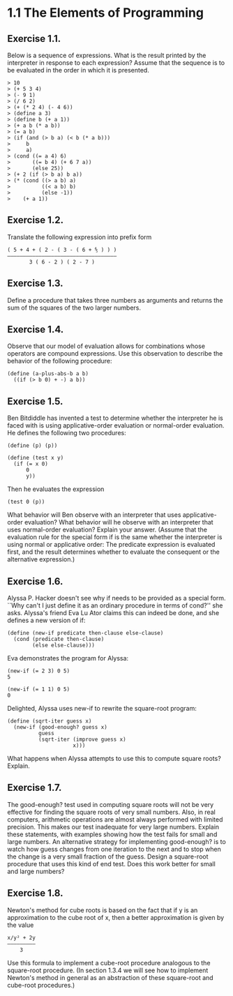# 1.1  The Elements of Programming

## Exercise 1.1.

Below is a sequence of expressions. What is the result printed by the
interpreter in response to each expression? Assume that the sequence is
to be evaluated in the order in which it is presented.

    > 10
    > (+ 5 3 4)
    > (- 9 1)
    > (/ 6 2)
    > (+ (* 2 4) (- 4 6))
    > (define a 3)
    > (define b (+ a 1))
    > (+ a b (* a b))
    > (= a b)
    > (if (and (> b a) (< b (* a b)))
    >     b
    >     a)
    > (cond ((= a 4) 6)
    >       ((= b 4) (+ 6 7 a))
    >       (else 25))
    > (+ 2 (if (> b a) b a))
    > (* (cond ((> a b) a)
    >          ((< a b) b)
    >          (else -1))
    >    (+ a 1))

## Exercise 1.2.

Translate the following expression into prefix form

    ( 5 + 4 + ( 2 - ( 3 - ( 6 + ⅘ ) ) )
    ———————————————————————————————————
           3 ( 6 - 2 ) ( 2 - 7 )

## Exercise 1.3.

Define a procedure that takes three numbers as arguments and returns
the sum of the squares of the two larger numbers.

## Exercise 1.4.

Observe that our model of evaluation allows for combinations whose
operators are compound expressions. Use this observation to describe
the behavior of the following procedure:

    (define (a-plus-abs-b a b)
      ((if (> b 0) + -) a b))

## Exercise 1.5.

Ben Bitdiddle has invented a test to determine whether the interpreter
he is faced with is using applicative-order evaluation or normal-order
evaluation. He defines the following two procedures:

    (define (p) (p))

    (define (test x y)
      (if (= x 0)
          0
          y))

Then he evaluates the expression

    (test 0 (p))

What behavior will Ben observe with an interpreter that uses
applicative-order evaluation? What behavior will he observe with
an interpreter that uses normal-order evaluation? Explain your
answer. (Assume that the evaluation rule for the special form if is
the same whether the interpreter is using normal or applicative order:
The predicate expression is evaluated first, and the result determines
whether to evaluate the consequent or the alternative expression.)


## Exercise 1.6.

Alyssa P. Hacker doesn't see why if needs to be provided as a special
form. ``Why can't I just define it as an ordinary procedure in terms of
cond?'' she asks. Alyssa's friend Eva Lu Ator claims this can indeed be
done, and she defines a new version of if:

    (define (new-if predicate then-clause else-clause)
      (cond (predicate then-clause)
            (else else-clause)))

Eva demonstrates the program for Alyssa:

    (new-if (= 2 3) 0 5)
    5

    (new-if (= 1 1) 0 5)
    0

Delighted, Alyssa uses new-if to rewrite the square-root program:

    (define (sqrt-iter guess x)
      (new-if (good-enough? guess x)
              guess
              (sqrt-iter (improve guess x)
                         x)))

What happens when Alyssa attempts to use this to compute square
roots? Explain.

## Exercise 1.7.

The good-enough? test used in computing square roots will not be very
effective for finding the square roots of very small numbers. Also,
in real computers, arithmetic operations are almost always performed
with limited precision. This makes our test inadequate for very
large numbers. Explain these statements, with examples showing how
the test fails for small and large numbers. An alternative strategy
for implementing good-enough? is to watch how guess changes from one
iteration to the next and to stop when the change is a very small fraction
of the guess. Design a square-root procedure that uses this kind of end
test. Does this work better for small and large numbers?

## Exercise 1.8.

Newton's method for cube roots is based on the fact that if y is an
approximation to the cube root of x, then a better approximation is
given by the value

    x/y² + 2y
    —————————
        3

Use this formula to implement a cube-root procedure analogous to the
square-root procedure. (In section 1.3.4 we will see how to implement
Newton's method in general as an abstraction of these square-root and
cube-root procedures.)

